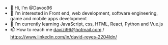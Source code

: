 - 👋 Hi, I’m @Davoo96
- 👀 I’m interested in Front end, web development, software engineering, game and mobile apps development
- 🌱 I’m currently learning JavaScript, css, HTML, React, Python and Vue.js
- 📫 How to reach me davizi96@hotmail.com / https://www.linkedin.com/in/david-reyes-2204ldn/  

<!---
Davoo96/Davoo96 is a ✨ special ✨ repository because its `README.md` (this file) appears on your GitHub profile.
You can click the Preview link to take a look at your changes.
--->
